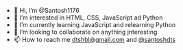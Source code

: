 - 👋 Hi, I’m @Santosh1176
- 👀 I’m interested in HTML, CSS, JavaScript ad Python
- 🌱 I’m currently learning JavaScript and relearning Python
- 💞️ I’m looking to collaborate on anything jnteresting
- 📫 How to reach me dtshbl@gmail.com and [@santoshdts](https://twitter.com/santoshdts)

<!---
Santosh1176/Santosh1176 is a ✨ special ✨ repository because its `README.md` (this file) appears on your GitHub profile.
You can click the Preview link to take a look at your changes.
--->
